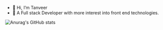 - 👋 Hi, I’m Tanveer
- 👀 A Full stack Developer with more interest into front end technologies.


<!---
tanveer-98/tanveer-98 is a ✨ special ✨ repository because its `README.md` (this file) appears on your GitHub profile.
You can click the Preview link to take a look at your changes.
--->

![Anurag's GitHub stats](https://github-readme-stats.vercel.app/api?username=tanveer-98&show_icons=true&theme=radical)
